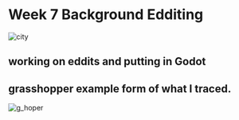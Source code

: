 # Week 7 Background Edditing 

![city](https://github.com/user-attachments/assets/905812e0-0bbd-4da4-b880-86db77597d69)

## working on eddits and putting in Godot

## grasshopper example form of what I traced. 
![g_hoper](https://github.com/user-attachments/assets/aaf64333-faba-4650-9413-6e579645b3dc)
